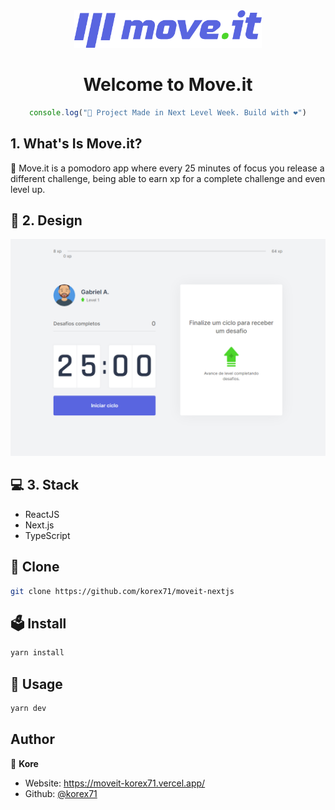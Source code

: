 <div align="center">

  <img src="./public/logo-full.svg" alt="Move It" width="300"/>

</div>

<h1 align="center">Welcome to Move.it</h1>

<div align="center">

```typescript
console.log("🚀 Project Made in Next Level Week. Build with ❤️")
```

</div>

## 1. What's Is Move.it?

📖 Move.it is a pomodoro app where every 25 minutes of focus you release a different challenge, being able to earn xp for a complete challenge and even level up.

## 🎨 2. Design

<div align="center">

![Cover web - Move.it](./prt/mv1.png)

</div>

## 💻 3. Stack

- ReactJS
- Next.js
- TypeScript

## 💾 Clone

```sh
git clone https://github.com/korex71/moveit-nextjs
```

## 🗳 Install

```sh
yarn install
```

## 🚀 Usage

```sh
yarn dev
```

## Author

👤 **Kore**

* Website: https://moveit-korex71.vercel.app/
* Github: [@korex71](https://github.com/korex71)
